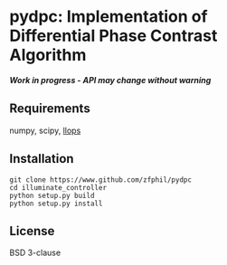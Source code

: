 # pydpc: Implementation of Differential Phase Contrast Algorithm
***Work in progress - API may change without warning***

## Requirements
numpy, scipy, [llops](http://www.github.com/zfphil/llops)

## Installation
```shell
git clone https://www.github.com/zfphil/pydpc
cd illuminate_controller
python setup.py build
python setup.py install
```

## License
BSD 3-clause
